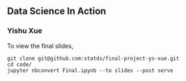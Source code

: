 ## Data Science In Action
### Yishu Xue

To view the final slides, 

   ```
git clone git@github.com:statds/final-project-ys-xue.git
cd code/
jupyter nbconvert Final.ipynb --to slides --post serve
   ```
